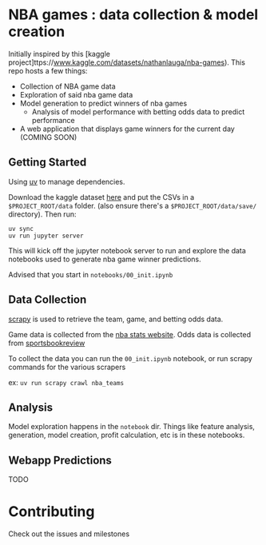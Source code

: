 # NBA games : data collection & model creation
Initially inspired by this [kaggle project]ttps://www.kaggle.com/datasets/nathanlauga/nba-games). This repo hosts a few things:

* Collection of NBA game data
* Exploration of said nba game data
* Model generation to predict winners of nba games
  * Analysis of model performance with betting odds data to predict performance
* A web application that displays game winners for the current day (COMING SOON)

## Getting Started
Using [uv](https://docs.astral.sh/uv/) to manage dependencies.

Download the kaggle dataset [here](https://www.kaggle.com/nathanlauga/nba-games) and put the CSVs in a `$PROJECT_ROOT/data` folder. (also ensure there's a `$PROJECT_ROOT/data/save/` directory). Then run:

```
uv sync
uv run jupyter server
```

This will kick off the jupyter notebook server to run and explore the data notebooks used to generate nba game winner predictions.

Advised that you start in `notebooks/00_init.ipynb`

## Data Collection

[scrapy](https://docs.scrapy.org/en/latest/index.html) is used to retrieve the team, game, and betting odds data.

Game data is collected from the [nba stats website](https://stats.nba.com/).
Odds data is collected from [sportsbookreview](https://www.sportsbookreview.com)

To collect the data you can run the `00_init.ipynb` notebook, or run scrapy commands for the various scrapers

ex: `uv run scrapy crawl nba_teams`

## Analysis

Model exploration happens in the `notebook` dir. Things like feature analysis, generation, model creation, profit calculation, etc is in these notebooks.

## Webapp Predictions

TODO

# Contributing

Check out the issues and milestones



